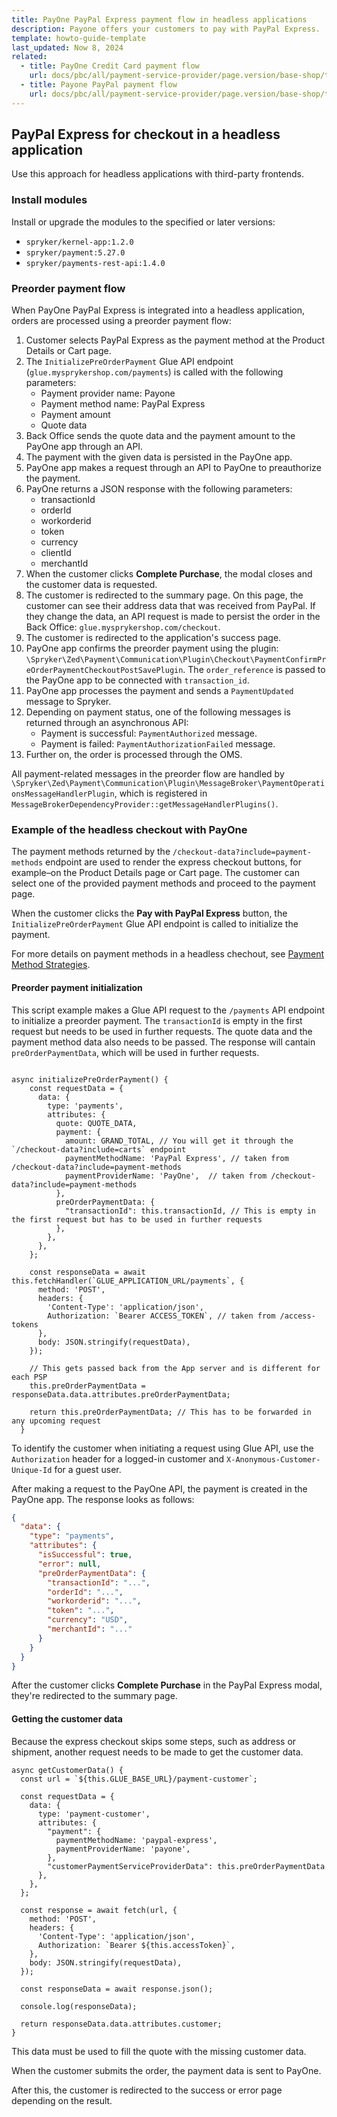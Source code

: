 ```yaml
---
title: PayOne PayPal Express payment flow in headless applications
description: Payone offers your customers to pay with PayPal Express.
template: howto-guide-template
last_updated: Now 8, 2024
related:
  - title: PayOne Credit Card payment flow
    url: docs/pbc/all/payment-service-provider/page.version/base-shop/third-party-integrations/payone/app-composition-platform-integration/payment-method-flows/payone-credit-card-payment-flow.html
  - title: Payone PayPal payment flow
    url: docs/pbc/all/payment-service-provider/page.version/base-shop/third-party-integrations/payone/app-composition-platform-integration/payment-method-flows/payone-paypal-payment-flow.html    
---
```


## PayPal Express for checkout in a headless application

Use this approach for headless applications with third-party frontends.

### Install modules

Install or upgrade the modules to the specified or later versions:
- `spryker/kernel-app:1.2.0`
- `spryker/payment:5.27.0`
- `spryker/payments-rest-api:1.4.0`

### Preorder payment flow

When PayOne PayPal Express is integrated into a headless application, orders are processed using a preorder payment flow:

1. Customer selects PayPal Express as the payment method at the Product Details or Cart page.
2. The `InitializePreOrderPayment` Glue API endpoint (`glue.mysprykershop.com/payments`) is called with the following parameters:
   - Payment provider name: Payone
   - Payment method name: PayPal Express
   - Payment amount
   - Quote data
3. Back Office sends the quote data and the payment amount to the PayOne app through an API.
4. The payment with the given data is persisted in the PayOne app.
5. PayOne app makes a request through an API to PayOne to preauthorize the payment.
6. PayOne returns a JSON response with the following parameters:
   - transactionId
   - orderId
   - workorderid
   - token
   - currency
   - clientId
   - merchantId
7. When the customer clicks **Complete Purchase**, the modal closes and the customer data is requested.
8. The customer is redirected to the summary page. On this page, the customer can see their address data that was received from PayPal. If they change the data, an API request is made to persist the order in the Back Office: `glue.mysprykershop.com/checkout`.
9. The customer is redirected to the application's success page.
10. PayOne app confirms the preorder payment using the plugin: `\Spryker\Zed\Payment\Communication\Plugin\Checkout\PaymentConfirmPreOrderPaymentCheckoutPostSavePlugin`.
    The `order_reference` is passed to the PayOne app to be connected with `transaction_id`.
11. PayOne app processes the payment and sends a `PaymentUpdated` message to Spryker.
12. Depending on payment status, one of the following messages is returned through an asynchronous API:
    - Payment is successful: `PaymentAuthorized` message.
    - Payment is failed: `PaymentAuthorizationFailed` message.
13. Further on, the order is processed through the OMS.

All payment-related messages in the preorder flow are handled by `\Spryker\Zed\Payment\Communication\Plugin\MessageBroker\PaymentOperationsMessageHandlerPlugin`, which is registered in `MessageBrokerDependencyProvider::getMessageHandlerPlugins()`.


### Example of the headless checkout with PayOne

The payment methods returned by the `/checkout-data?include=payment-methods` endpoint are used to render the express checkout buttons, for example–on the Product Details page or Cart page. The customer can select one of the provided payment methods and proceed to the payment page.

When the customer clicks the **Pay with PayPal Express** button, the `InitializePreOrderPayment` Glue API endpoint is called to initialize the payment.


For more details on payment methods in a headless chechout, see [Payment Method Strategies](/docs/pbc/all/payment-service-provider/202410.0/base-shop/payment-method-strategies.html).


#### Preorder payment initialization

This script example makes a Glue API request to the `/payments` API endpoint to initialize a preorder payment. The `transactionId` is empty in the first request but needs to be used in further requests. The quote data and the payment method data also needs to be passed. The response will cantain `preOrderPaymentData`, which will be used in further requests.

```JS

async initializePreOrderPayment() {
    const requestData = {
      data: {
        type: 'payments',
        attributes: {
          quote: QUOTE_DATA,
          payment: {
            amount: GRAND_TOTAL, // You will get it through the `/checkout-data?include=carts` endpoint
            paymentMethodName: 'PayPal Express', // taken from /checkout-data?include=payment-methods
            paymentProviderName: 'PayOne',  // taken from /checkout-data?include=payment-methods
          },
          preOrderPaymentData: {
            "transactionId": this.transactionId, // This is empty in the first request but has to be used in further requests
          },
        },
      },
    };

    const responseData = await this.fetchHandler(`GLUE_APPLICATION_URL/payments`, {
      method: 'POST',
      headers: {
        'Content-Type': 'application/json',
        Authorization: `Bearer ACCESS_TOKEN`, // taken from /access-tokens
      },
      body: JSON.stringify(requestData),
    });

    // This gets passed back from the App server and is different for each PSP
    this.preOrderPaymentData = responseData.data.attributes.preOrderPaymentData;

    return this.preOrderPaymentData; // This has to be forwarded in any upcoming request
  }

```

To identify the customer when initiating a request using Glue API, use the `Authorization` header for a logged-in customer and `X-Anonymous-Customer-Unique-Id` for a guest user.

After making a request to the PayOne API, the payment is created in the PayOne app. The response looks as follows:

```JSON
{
  "data": {
    "type": "payments",
    "attributes": {
      "isSuccessful": true,
      "error": null,
      "preOrderPaymentData": {
        "transactionId": "...",
        "orderId": "...",
        "workorderid": "...",
        "token": "...",
        "currency": "USD",
        "merchantId": "..."
      }
    }
  }
}
```

After the customer clicks **Complete Purchase** in the PayPal Express modal, they're redirected to the summary page.

#### Getting the customer data

Because the express checkout skips some steps, such as address or shipment, another request needs to be made to get the customer data.

```JS
async getCustomerData() {
  const url = `${this.GLUE_BASE_URL}/payment-customer`;

  const requestData = {
    data: {
      type: 'payment-customer',
      attributes: {
        "payment": {
          paymentMethodName: 'paypal-express',
          paymentProviderName: 'payone',
        },
        "customerPaymentServiceProviderData": this.preOrderPaymentData
      },
    },
  };

  const response = await fetch(url, {
    method: 'POST',
    headers: {
      'Content-Type': 'application/json',
      Authorization: `Bearer ${this.accessToken}`,
    },
    body: JSON.stringify(requestData),
  });

  const responseData = await response.json();

  console.log(responseData);

  return responseData.data.attributes.customer;
}
```

This data must be used to fill the quote with the missing customer data.

When the customer submits the order, the payment data is sent to PayOne.

After this, the customer is redirected to the success or error page depending on the result.

